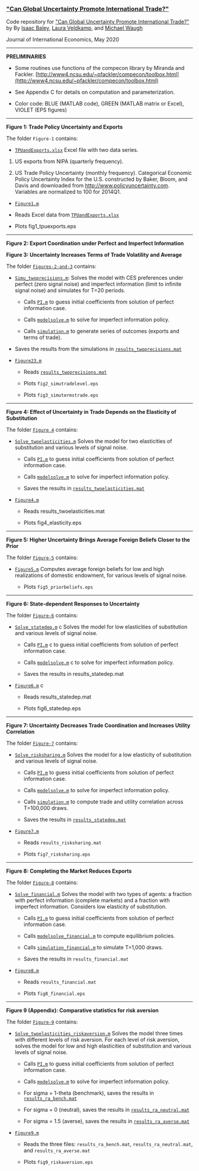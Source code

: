 ### ["Can Global Uncertainty Promote International Trade?"](https://www.waugheconomics.com/uploads/2/2/5/6/22563786/bvw_june2019.pdf)

Code repository for ["Can Global Uncertainty Promote International Trade?"](https://www.waugheconomics.com/uploads/2/2/5/6/22563786/bvw_june2019.pdf) by By [Isaac Baley](http://www.isaacbaley.com/), [Laura Veldkamp](https://www.waugheconomics.com/), and [Michael Waugh](https://www.waugheconomics.com/)

Journal of International Economics, May 2020

---

**PRELIMINARIES**

- Some routines use functions of the compecon library by Miranda and Fackler.
   [http://www4.ncsu.edu/~pfackler/compecon/toolbox.html](http://www4.ncsu.edu/~pfackler/compecon/toolbox.html)

- See Appendix C for details on computation and parameterization.  

- Color code:  BLUE (MATLAB code), GREEN (MATLAB matrix or Excel), VIOLET (EPS figures)

---
**Figure 1: Trade Policy Uncertainty and Exports**

The folder ``Figure-1`` contains:

- [``TPUandExports.xlsx``](Figure-1/TPUandExports.xlsx) Excel file with two data series.  
1.	US exports from NIPA (quarterly frequency).

2.	US Trade Policy Uncertainty (monthly frequency). Categorical Economic Policy Uncertainty Index for the U.S. constructed by Baker, Bloom, and Davis and downloaded from http://www.policyuncertainty.com. Variables are normalized to 100 for 2014Q1.

- [``Figure1.m``](Figure-1/Figure1.m)

 - Reads Excel data from [``TPUandExports.xlsx``](Figure-1/TPUandExports.xlsx)

 - Plots fig1_tpuexports.eps

---

**Figure 2: Export Coordination under Perfect and Imperfect Information**

**Figure 3: Uncertainty Increases Terms of Trade Volatility and Average**

The folder [``Figures-2-and-3``](Figures-2-and-3/) contains:

- [``Simu_twoprecisions.m``](Figures-2-and-3/Simu_twoprecisions.m):
 Solves the model with CES preferences under perfect (zero signal noise) and imperfect information (limit to infinite signal noise) and simulates for T=20 periods.

  - Calls [``PI.m``](Figures-2-and-3/PI.m) to guess initial coefficients from solution of perfect information case.

  - Calls [``modelsolve.m``](Figures-2-and-3/modelsolve.m) to solve for imperfect information policy.

  - Calls [``simulation.m``](Figures-2-and-3/simulation.m) to generate series of outcomes (exports and terms of trade).

- Saves the results from the simulations in [``results_twoprecisions.mat``](Figures-2-and-3/results_twoprecisions.mat)

- [``Figure23.m``](Figures-2-and-3/Figure23.m)

  - Reads [``results_twoprecisions.mat``](Figures-2-and-3/)

  - Plots ``fig2_simutradelevel.eps``

  - Plots ``fig3_simutermstrade.eps``

---
**Figure 4: Effect of Uncertainty in Trade Depends on the Elasticity of Substitution**

The folder [``Figure 4``](Figures-4/) contains:

- [``Solve_twoelasticities.m``](Figures-4/Solve_twoelasticities.m)  Solves the model for two elasticities of substitution and various levels of signal noise.
  - Calls [``PI.m``](Figures-4/PI.m)  to guess initial coefficients from solution of perfect information case.  

  - Calls [``modelsolve.m``](Figures-4/modelsolve.m)  to solve for imperfect information policy.

  - Saves the results in [``results_twoelasticities.mat``](Figures-4/results_twoelasticities.mat)

- [``Figure4.m``](Figures-4/Figure4.m)

  - Reads results_twoelasticities.mat

  - Plots fig4_elasticity.eps

---

**Figure 5: Higher Uncertainty Brings Average Foreign Beliefs Closer to the Prior**

The folder [``Figure-5``](Figure-5/) contains:

- [``Figure5.m``](Figure-5/Figure5.m) Computes average foreign beliefs for low and high realizations of domestic endowment, for various levels of signal noise.

  - Plots ``fig5_priorbeliefs.eps``

---

**Figure 6: State-dependent Responses to Uncertainty**

The folder [``Figure-6``](Figure-6/) contains:

- [``Solve_statedep.m``](Figure-6/Solve_statedep.m) c Solves the model for low elasticities of substitution and various levels of signal noise.

  - Calls [``PI.m``](Figure-6/PI.m) c to guess initial coefficients from solution of perfect information case.

  - Calls [``modelsolve.m``](Figure-6/modelsolve.m) c to solve for imperfect information policy.

  - Saves the results in results_statedep.mat

- [``Figure6.m``](Figure-6/Figure6.m) c

  - Reads results_statedep.mat

  - Plots fig6_statedep.eps

---
**Figure 7: Uncertainty Decreases Trade Coordination and Increases Utility Correlation**

The folder [``Figure-7``](Figure-7/) contains:

- [``Solve_risksharing.m``](Figure-7/Solve_risksharing.m) Solves the model for a low elasticity of substitution and various levels of signal noise.

   - Calls [``PI.m``](Figure-7/PI.m) to guess initial coefficients from solution of perfect information case.  

   - Calls [``modelsolve.m``](Figure-7/modelsolve.m) to solve for imperfect information policy.

   - Calls [``simulation.m``](Figure-7/simulation.m) to compute trade and utility correlation across T=100,000 draws.

   - Saves the results in [``results_statedep.mat``](Figure-7/results_statedep.mat)

- [``Figure7.m``](Figure-7/Figure7.m)

  - Reads ``results_risksharing.mat``

  - Plots ``fig7_risksharing.eps``

---

**Figure 8: Completing the Market Reduces Exports**

The folder [``Figure-8``](Figure-8/) contains:

- [``Solve_financial.m``](Figure-8/Solve_financial.m)  Solves the model with two types of agents: a fraction with perfect information (complete markets) and a fraction with imperfect information. Considers low elasticity of substitution.

  - Calls [``PI.m``](Figure-8/PI.m)  to guess initial coefficients from solution of perfect information case.  

  - Calls [``modelsolve_financial.m``](Figure-8/modelsolve_financial.m)  to compute equilibrium policies.

  - Calls [``simulation_financial.m``](Figure-8/simulation_financial.m)  to simulate T=1,000 draws.  

  - Saves the results in ``results_financial.mat``

- [``Figure8.m``](Figure-8/Figure8.m)

  - Reads ``results_financial.mat``

  - Plots ``fig8_financial.eps``

---

**Figure 9 (Appendix): Comparative statistics for risk aversion**

The folder [``Figure-9``](Figure-9/) contains:

- [``Solve_twoelasticities_riskaversion.m``](Figure-9/Solve_twoelasticities_riskaversion.m)  Solves the model three times with different levels of risk aversion. For each level of risk aversion, solves the model for low and high elasticities of substitution and various levels of signal noise.

  - Calls [``PI.m``](Figure-9/PI.m)  to guess initial coefficients from solution of perfect information case.

  - Calls [``modelsolve.m``](Figure-9/modelsolve.m)  to solve for imperfect information policy.

  - For sigma = 1-theta (benchmark), saves the results in [``results_ra_bench.mat``](Figure-9/)

  - For sigma = 0 (neutral), saves the results in [``results_ra_neutral.mat``](Figure-9/)

  - For sigma = 1.5 (averse), saves the results in [``results_ra_averse.mat``](Figure-9/)

- [``Figure9.m``](Figure-9/Figure9.m)

  - Reads the three files: ``results_ra_bench.mat``, ``results_ra_neutral.mat``, and  ``results_ra_averse.mat``

  - Plots ``fig9_riskaversion.eps``
